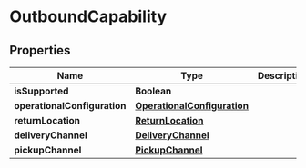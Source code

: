 # OutboundCapability

## Properties
Name | Type | Description | Notes
------------ | ------------- | ------------- | -------------
**isSupported** | **Boolean** |  |  [optional]
**operationalConfiguration** | [**OperationalConfiguration**](OperationalConfiguration.md) |  |  [optional]
**returnLocation** | [**ReturnLocation**](ReturnLocation.md) |  |  [optional]
**deliveryChannel** | [**DeliveryChannel**](DeliveryChannel.md) |  |  [optional]
**pickupChannel** | [**PickupChannel**](PickupChannel.md) |  |  [optional]
